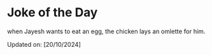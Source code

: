 # Joke of the Day

<!-- #joke -->
when Jayesh wants to eat an egg, the chicken lays an omlette for him.

Updated on: [20/10/2024]
<!-- #jokeEnd -->